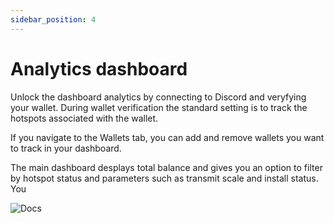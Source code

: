 ```yaml
---
sidebar_position: 4
---
```


# Analytics dashboard

Unlock the dashboard analytics by connecting to Discord and veryfying your wallet. During wallet verification the standard setting is to track the hotspots associated with the wallet. 

If you navigate to the Wallets tab, you can add and remove wallets you want to track in your dashboard.  

The main dashboard desplays total balance and gives you an option to filter by hotspot status and parameters such as transmit scale and install status. You 

![Docs](/img/docs/getting-started/verify-your-wallet/dashboard-1.png)


 